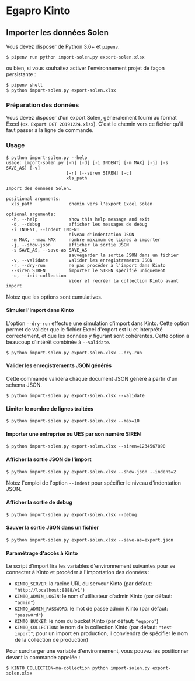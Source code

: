 # Egapro Kinto

## Importer les données Solen

Vous devez disposer de Python 3.6+ et `pipenv`.

```
$ pipenv run python import-solen.py export-solen.xlsx
```

ou bien, si vous souhaitez activer l'environnement projet de façon persistante :

```
$ pipenv shell
$ python import-solen.py export-solen.xlsx
```

### Préparation des données

Vous devez disposer d'un export Solen, généralement fourni au format Excel (ex. `Export DGT 20191224.xlsx`). C'est le chemin vers ce fichier qu'il faut passer à la ligne de commande.

### Usage

```
$ python import-solen.py --help
usage: import-solen.py [-h] [-d] [-i INDENT] [-m MAX] [-j] [-s SAVE_AS] [-v]
                       [-r] [--siren SIREN] [-c]
                       xls_path

Import des données Solen.

positional arguments:
  xls_path              chemin vers l'export Excel Solen

optional arguments:
  -h, --help            show this help message and exit
  -d, --debug           afficher les messages de debug
  -i INDENT, --indent INDENT
                        niveau d'indentation JSON
  -m MAX, --max MAX     nombre maximum de lignes à importer
  -j, --show-json       afficher la sortie JSON
  -s SAVE_AS, --save-as SAVE_AS
                        sauvegarder la sortie JSON dans un fichier
  -v, --validate        valider les enregistrements JSON
  -r, --dry-run         ne pas procéder à l'import dans Kinto
  --siren SIREN         importer le SIREN spécifié uniquement
  -c, --init-collection
                        Vider et recréer la collection Kinto avant import
```

Notez que les options sont cumulatives.

#### Simuler l'import dans Kinto

L'option `--dry-run` effectue une simulation d'import dans Kinto. Cette option permet de valider que le fichier Excel d'export est lu et interprété correctement, et que les données y figurant sont cohérentes. Cette option a beaucoup d'intérêt combinée à `--validate`.

```
$ python import-solen.py export-solen.xlsx --dry-run
```

#### Valider les enregistrements JSON générés

Cette commande validera chaque document JSON généré à partir d'un schema JSON.

```
$ python import-solen.py export-solen.xlsx --validate
```

#### Limiter le nombre de lignes traitées

```
$ python import-solen.py export-solen.xlsx --max=10
```

#### Importer une entreprise ou UES par son numéro SIREN

```
$ python import-solen.py export-solen.xlsx --siren=1234567890
```

#### Afficher la sortie JSON de l'import

```
$ python import-solen.py export-solen.xlsx --show-json --indent=2
```

Notez l'emploi de l'option `--indent` pour spécifier le niveau d'indentation JSON.

#### Afficher la sortie de debug

```
$ python import-solen.py export-solen.xlsx --debug
```

#### Sauver la sortie JSON dans un fichier

```
$ python import-solen.py export-solen.xlsx --save-as=export.json
```

#### Paramétrage d'accès à Kinto

Le script d'import lira les variables d'environnement suivantes pour se connecter à Kinto et procéder à l'importation des données :

- `KINTO_SERVER`: la racine URL du serveur Kinto (par défaut: `"http://localhost:8888/v1"`)
- `KINTO_ADMIN_LOGIN`: le nom d'utilisateur d'admin Kinto (par défaut: `"admin"`)
- `KINTO_ADMIN_PASSWORD`: le mot de passe admin Kinto (par défaut: `"passw0rd"`)
- `KINTO_BUCKET`: le nom du bucket Kinto (par défaut: `"egapro"`)
- `KINTO_COLLECTION`: le nom de la collection Kinto (par défaut: `"test-import"`; pour un import en production, il conviendra de spécifier le nom de la collection de production)

Pour surcharger une variable d'environnement, vous pouvez les positionner devant la commande appelée :

```
$ KINTO_COLLECTION=ma-collection python import-solen.py export-solen.xlsx
```
